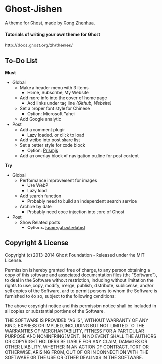# Ghost-Jishen

A theme for [Ghost](http://github.com/tryghost/ghost/), made by [Gong Zhenhua](http://allmyverse.com/about-me.php).

#### Tutorials of writing your own theme for Ghost
http://docs.ghost.org/zh/themes/

## To-Do List
**Must**

* Global
  * Make a header menu with 3 items
    * Home, Subscribe, My Website
  * Add more info into the cover of home page
    * Add links under tag line _(Github, Website)_
  * Set a proper font style for Chinese
    * Option: Microsoft Yahei
  * Add Google analytic
* Post
  * Add a comment plugin
    * Lazy loaded, or click to load
  * Add weibo into post share list
  * Set a better style for code block
    * Option: [Prismjs](http://prismjs.com/)
  * Add an overlay block of navigation outline for post content

**Try**
* Global
  * Performance improvement for images
    * Use WebP
    * Lazy load
  * Add search function
    * Probably need to build an independent search service
  * Archive by date
    * Probably need code injection into core of Ghost
* Post
  * Show Related posts
    * Options: [jquery.ghostrelated](https://github.com/danecando/jquery.ghostrelated)

## Copyright & License

Copyright (c) 2013-2014 Ghost Foundation - Released under the MIT License.

Permission is hereby granted, free of charge, to any person obtaining a copy of this software and associated documentation files (the "Software"), to deal in the Software without restriction, including without limitation the rights to use, copy, modify, merge, publish, distribute, sublicense, and/or sell copies of the Software, and to permit persons to whom the Software is furnished to do so, subject to the following conditions:

The above copyright notice and this permission notice shall be included in all copies or substantial portions of the Software.

THE SOFTWARE IS PROVIDED "AS IS", WITHOUT WARRANTY OF ANY KIND, EXPRESS OR IMPLIED, INCLUDING BUT NOT LIMITED TO THE WARRANTIES OF MERCHANTABILITY, FITNESS FOR A PARTICULAR PURPOSE AND
NONINFRINGEMENT. IN NO EVENT SHALL THE AUTHORS OR COPYRIGHT HOLDERS BE LIABLE FOR ANY CLAIM, DAMAGES OR OTHER LIABILITY, WHETHER IN AN ACTION OF CONTRACT, TORT OR OTHERWISE, ARISING FROM, OUT OF OR IN CONNECTION WITH THE SOFTWARE OR THE USE OR OTHER DEALINGS IN THE SOFTWARE.
